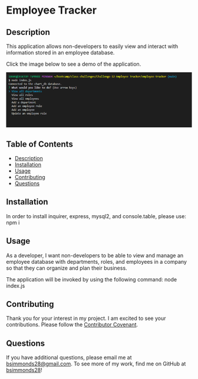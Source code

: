 # Employee Tracker
## Description
This application allows non-developers to easily view and interact with information stored in an employee database.

Click the image below to see a demo of the application.

[![Demo video of how to use the application](./assets/app_screenshot.png)](https://youtu.be/iz9QHiPOBJM)

## Table of Contents
- [Description](#description)
- [Installation](#installation)
- [Usage](#usage)
- [Contributing](#contributing)
- [Questions](#questions)

## Installation
In order to install inquirer, express, mysql2, and console.table, please use:  
npm i

## Usage
As a developer, I want non-developers to be able to view and manage an employee database with departments, roles, and employees in a company so that they can organize and plan their business.

The application will be invoked by using the following command: 
node index.js

## Contributing
Thank you for your interest in my project. I am excited to see your contributions. Please follow the [Contributor Covenant](https://www.contributor-covenant.org/).

## Questions
If you have additional questions, please email me at bsimmonds28@gmail.com.
To see more of my work, find me on GitHub at [bsimmonds28](https://github.com/bsimmonds28)!
